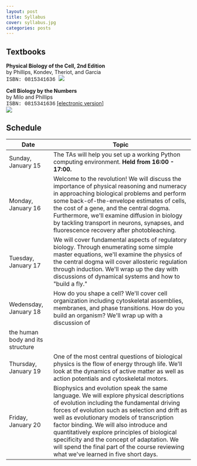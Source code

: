 ```yaml
---
layout: post
title: Syllabus
cover: syllabus.jpg
categories: posts
---
```


##  Textbooks

<div id="im">

<b>Physical Biology of the Cell, 2nd Edition</b><br />
by Phillips, Kondev, Theriot, and Garcia<br />
<span style="font-family: courier">ISBN: 0815341636 </span>
<img src="../../../../images/pboc.jpg">

</div>
<div id="im">
<b>Cell Biology by the Numbers</b><br />
by Milo and Phillips <br/>
<span style="font-family: courier">ISBN: 0815341636</span> <a href="http://book.bionumbers.org/">[electronic version]</a> <br />
<img src="../../../../images/cbbtn.jpg">
</div>

## Schedule

| Date | Topic |
|-- |--|
|Sunday, January 15 | The TAs will help you set up a working Python computing environment. **Held from 16:00 - 17:00.** |
|Monday, January 16 | Welcome to the revolution! We will discuss the importance of physical reasoning and numeracy in approaching biological problems and perform some back-of-the-envelope estimates of cells, the cost of a gene, and the central dogma.  Furthermore, we'll examine diffusion in biology by tackling transport in neurons, synapses, and fluorescence recovery after photobleaching.|
| Tuesday, January 17 | We will cover fundamental aspects of regulatory biology. Through enumerating some simple master equations, we'll examine the physics of the central dogma will cover allosteric regulation through induction. We'll wrap up the day with discussions of dynamical systems and how to "build a fly."|
|Wedensday, January 18 | How do you shape a cell? We'll cover cell organization including cytoskeletal assemblies, membranes, and phase transitions. How do you build an organism? We'll wrap up with a discussion of
the human body and its structure |
|Thursday, January 19 |  One of the most central questions of biological physics is the flow of energy through life. We'll look at the dynamics of active matter as well as action potentials and cytoskeletal motors.|
|Friday, January 20 | Biophysics and evolution speak the same language. We will explore physical descriptions of evolution including the fundamental driving forces of evolution such as selection and drift as well as evolutionary models of transcription factor binding. We will also introduce and quantitatively explore principles of biological specificity and the concept of adaptation. We will spend the final part of the course reviewing what we've learned in five short days. |
